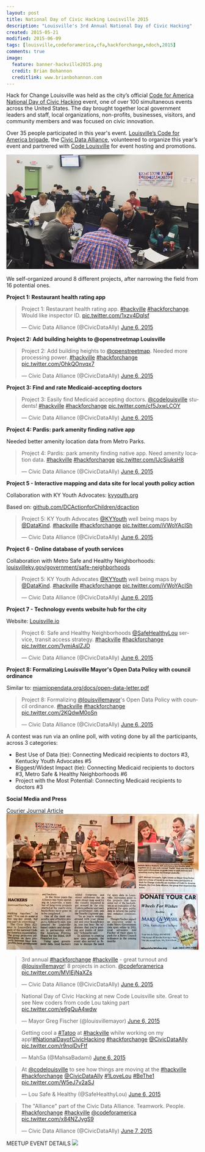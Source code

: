 ```yaml
---
layout: post
title: National Day of Civic Hacking Louisville 2015
description: "Louisville's 3rd Annual National Day of Civic Hacking"
created: 2015-05-21
modified: 2015-06-09
tags: [louisville,codeforamerica,cfa,hackforchange,ndoch,2015]
comments: true
image:
  feature: banner-hackville2015.png
  credit: Brian Bohannon
  creditlink: www.brianbohannon.com
---
```

<script async src="//platform.twitter.com/widgets.js" charset="utf-8"></script>

Hack for Change Louisville was held as the city’s official [Code for America](http://www.codeforamerica.org/) [National Day of Civic Hacking](http://hackforchange.org/) event, one of over 100 simultaneous events across the United States. The day brought together local government leaders and staff, local organizations, non-profits, businesses, visitors, and community members and was focused on civic innovation.

Over 35 people participated in this year's event. [Louisville’s Code for America brigade](http://www.codeforamerica.org/brigade/Civic-Data-Alliance/), the [Civic Data Alliance](http://www.civicdataalliance.org/), volunteered to organize this year’s event and partnered with [Code Louisville](http://www.codelouisville.org/) for event hosting and promotions. 

[![Louisville mayor addressing crowd](/images/screenshot-hackville-mayor.png)](https://twitter.com/CityResearch/status/607204428635086848)

We self-organized around 8 different projects, after narrowing the field from 16 potential ones.

**Project 1: Restaurant health rating app**

<blockquote class="twitter-tweet" lang="en"><p lang="en" dir="ltr">Project 1: Restaurant health rating app. <a href="https://twitter.com/hashtag/hackville?src=hash">#hackville</a> <a href="https://twitter.com/hashtag/hackforchange?src=hash">#hackforchange</a>. Would like inspector ID. <a href="http://t.co/1xzv4DqIsf">pic.twitter.com/1xzv4DqIsf</a></p>&mdash; Civic Data Alliance (@CivicDataAlly) <a href="https://twitter.com/CivicDataAlly/status/607284698230980608">June 6, 2015</a></blockquote>



**Project 2: Add building heights to @openstreetmap Louisville**

<blockquote class="twitter-tweet" lang="en"><p lang="en" dir="ltr">Project 2: Add building heights to <a href="https://twitter.com/openstreetmap">@openstreetmap</a>. Needed more processing power. <a href="https://twitter.com/hashtag/hackville?src=hash">#hackville</a> <a href="https://twitter.com/hashtag/hackforchange?src=hash">#hackforchange</a> <a href="http://t.co/OhkQOnvqx7">pic.twitter.com/OhkQOnvqx7</a></p>&mdash; Civic Data Alliance (@CivicDataAlly) <a href="https://twitter.com/CivicDataAlly/status/607285264327843840">June 6, 2015</a></blockquote>



**Project 3: Find and rate Medicaid-accepting doctors**

<blockquote class="twitter-tweet" lang="en"><p lang="en" dir="ltr">Project 3: Easily find Medicaid accepting doctors. <a href="https://twitter.com/codelouisville">@codelouisville</a> students! <a href="https://twitter.com/hashtag/hackville?src=hash">#hackville</a> <a href="https://twitter.com/hashtag/hackforchange?src=hash">#hackforchange</a> <a href="http://t.co/cf5JxwLCOY">pic.twitter.com/cf5JxwLCOY</a></p>&mdash; Civic Data Alliance (@CivicDataAlly) <a href="https://twitter.com/CivicDataAlly/status/607285896459776000">June 6, 2015</a></blockquote>



**Project 4: Pardis: park amenity finding native app**

Needed better amenity location data from Metro Parks. 

<blockquote class="twitter-tweet" lang="en"><p lang="en" dir="ltr">Project 4: Pardis: park amenity finding native app. Need amenity location data. <a href="https://twitter.com/hashtag/hackville?src=hash">#hackville</a> <a href="https://twitter.com/hashtag/hackforchange?src=hash">#hackforchange</a> <a href="http://t.co/IJcSiuksH8">pic.twitter.com/IJcSiuksH8</a></p>&mdash; Civic Data Alliance (@CivicDataAlly) <a href="https://twitter.com/CivicDataAlly/status/607286938115145729">June 6, 2015</a></blockquote>



**Project 5 - Interactive mapping and data site for local youth policy action**

Collaboration with KY Youth Advocates: [kyyouth.org](http://kyyouth.org/)

Based on: [github.com/DCActionforChildren/dcaction](https://github.com/DCActionforChildren/dcaction)

<blockquote class="twitter-tweet" lang="en"><p lang="en" dir="ltr">Project 5: KY Youth Advocates <a href="https://twitter.com/KYYouth">@KYYouth</a> well being maps by <a href="https://twitter.com/DataKind">@DataKind</a>. <a href="https://twitter.com/hashtag/hackville?src=hash">#hackville</a> <a href="https://twitter.com/hashtag/hackforchange?src=hash">#hackforchange</a> <a href="http://t.co/iVWoYAcISh">pic.twitter.com/iVWoYAcISh</a></p>&mdash; Civic Data Alliance (@CivicDataAlly) <a href="https://twitter.com/CivicDataAlly/status/607289146827251712">June 6, 2015</a></blockquote>



**Project 6 - Online database of youth services**

Collaboration with Metro Safe and Healthy Neighborhoods: [louisvilleky.gov/government/safe-neighborhoods](https://louisvilleky.gov/government/safe-neighborhoods)

<blockquote class="twitter-tweet" lang="en"><p lang="en" dir="ltr">Project 5: KY Youth Advocates <a href="https://twitter.com/KYYouth">@KYYouth</a> well being maps by <a href="https://twitter.com/DataKind">@DataKind</a>. <a href="https://twitter.com/hashtag/hackville?src=hash">#hackville</a> <a href="https://twitter.com/hashtag/hackforchange?src=hash">#hackforchange</a> <a href="http://t.co/iVWoYAcISh">pic.twitter.com/iVWoYAcISh</a></p>&mdash; Civic Data Alliance (@CivicDataAlly) <a href="https://twitter.com/CivicDataAlly/status/607289146827251712">June 6, 2015</a></blockquote>



**Project 7 - Technology events website hub for the city**

Website: [Louisville.io](http://Louisville.io)

<blockquote class="twitter-tweet" lang="en"><p lang="en" dir="ltr">Project 6: Safe and Healthy Neighborhoods <a href="https://twitter.com/SafeHealthyLou">@SafeHealthyLou</a> service, transit access strategy. <a href="https://twitter.com/hashtag/hackville?src=hash">#hackville</a> <a href="https://twitter.com/hashtag/hackforchange?src=hash">#hackforchange</a> <a href="http://t.co/1ymiAslZJD">pic.twitter.com/1ymiAslZJD</a></p>&mdash; Civic Data Alliance (@CivicDataAlly) <a href="https://twitter.com/CivicDataAlly/status/607291214099017729">June 6, 2015</a></blockquote>



**Project 8: Formalizing Louisville Mayor's Open Data Policy with council ordinance**

Similar to: [miamiopendata.org/docs/open-data-letter.pdf](http://miamiopendata.org/docs/open-data-letter.pdf)

<blockquote class="twitter-tweet" lang="en"><p lang="en" dir="ltr">Project 8: Formalizing <a href="https://twitter.com/louisvillemayor">@louisvillemayor</a>&#39;s Open Data Policy with council ordinance. <a href="https://twitter.com/hashtag/hackville?src=hash">#hackville</a> <a href="https://twitter.com/hashtag/hackforchange?src=hash">#hackforchange</a> <a href="http://t.co/2KQdwM0oSn">pic.twitter.com/2KQdwM0oSn</a></p>&mdash; Civic Data Alliance (@CivicDataAlly) <a href="https://twitter.com/CivicDataAlly/status/607294226225840128">June 6, 2015</a></blockquote>




A contest was run via an online poll, with voting done by all the participants, across 3 categories:

- Best Use of Data (tie): Connecting Medicaid recipients to doctors #3, Kentucky Youth Advocates #5
- Biggest/Widest Impact (tie): Connecting Medicaid recipients to doctors #3, Metro Safe & Healthy Neighborhoods #6
- Project with the Most Potential: Connecting Medicaid recipients to doctors #3


**Social Media and Press**

[Courier Journal Article](http://www.courier-journal.com/story/news/local/2015/06/07/louisville-hackers-code-public-good/28666213/)
[![Louisville hackers code for public good](/images/screenshot-hackville-cj.png)](http://www.courier-journal.com/story/news/local/2015/06/07/louisville-hackers-code-public-good/28666213/)


<blockquote class="twitter-tweet" lang="en"><p lang="en" dir="ltr">3rd annual <a href="https://twitter.com/hashtag/hackforchange?src=hash">#hackforchange</a> <a href="https://twitter.com/hashtag/hackville?src=hash">#hackville</a> - great turnout and <a href="https://twitter.com/louisvillemayor">@louisvillemayor</a>! 8 projects in action. <a href="https://twitter.com/codeforamerica">@codeforamerica</a> <a href="http://t.co/MVIEjNaXZs">pic.twitter.com/MVIEjNaXZs</a></p>&mdash; Civic Data Alliance (@CivicDataAlly) <a href="https://twitter.com/CivicDataAlly/status/607252142957707264">June 6, 2015</a></blockquote>



<blockquote class="twitter-tweet" lang="en"><p lang="en" dir="ltr">National Day of Civic Hacking at new Code Louisville site. Great to see New coders from code Lou taking part <a href="http://t.co/e6gQuA4wdw">pic.twitter.com/e6gQuA4wdw</a></p>&mdash; Mayor Greg Fischer (@louisvillemayor) <a href="https://twitter.com/louisvillemayor/status/607204324452794368">June 6, 2015</a></blockquote>



<blockquote class="twitter-tweet" lang="en"><p lang="en" dir="ltr">Getting cool a <a href="https://twitter.com/hashtag/Tatoo?src=hash">#Tatoo</a> at <a href="https://twitter.com/hashtag/hackville?src=hash">#hackville</a> whilw working on my app!<a href="https://twitter.com/hashtag/NationalDayofCivicHacking?src=hash">#NationalDayofCivicHacking</a> <a href="https://twitter.com/hashtag/hackforchange?src=hash">#hackforchange</a> <a href="https://twitter.com/CivicDataAlly">@CivicDataAlly</a> <a href="http://t.co/r9nolDvFtf">pic.twitter.com/r9nolDvFtf</a></p>&mdash; MahSa (@MahsaBadami) <a href="https://twitter.com/MahsaBadami/status/607262305756315648">June 6, 2015</a></blockquote>



<blockquote class="twitter-tweet" lang="en"><p lang="en" dir="ltr">At <a href="https://twitter.com/codelouisville">@codelouisville</a> to see how things are moving at the <a href="https://twitter.com/hashtag/hackville?src=hash">#hackville</a> <a href="https://twitter.com/hashtag/hackforchange?src=hash">#hackforchange</a> <a href="https://twitter.com/CivicDataAlly">@CivicDataAlly</a> <a href="https://twitter.com/hashtag/1LoveLou?src=hash">#1LoveLou</a> <a href="https://twitter.com/hashtag/BeThe1?src=hash">#BeThe1</a> <a href="http://t.co/W5eJ7v2aSJ">pic.twitter.com/W5eJ7v2aSJ</a></p>&mdash; Lou Safe &amp; Healthy (@SafeHealthyLou) <a href="https://twitter.com/SafeHealthyLou/status/607280375983828994">June 6, 2015</a></blockquote>



<blockquote class="twitter-tweet" lang="en"><p lang="en" dir="ltr">The &quot;Alliance&quot; part of the Civic Data Alliance. Teamwork. People. <a href="https://twitter.com/hashtag/hackforchange?src=hash">#hackforchange</a> <a href="https://twitter.com/hashtag/hackville?src=hash">#hackville</a> <a href="https://twitter.com/codeforamerica">@codeforamerica</a> <a href="http://t.co/x84NZJygS9">pic.twitter.com/x84NZJygS9</a></p>&mdash; Civic Data Alliance (@CivicDataAlly) <a href="https://twitter.com/CivicDataAlly/status/607613851035525120">June 7, 2015</a></blockquote>



MEETUP EVENT DETAILS <a href="http://www.meetup.com/Louisville-Civic-Data-Alliance/events/221681484/" target="new" ><img src="http://www.meetup.com/t/img/api/rbtn/2bbjrknflaj6iskbvg0hthmim2/rsvp_btn.png"></a>